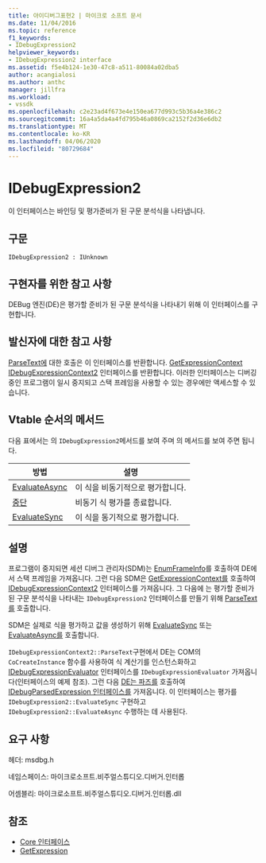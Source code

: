 ```yaml
---
title: 아이디버그표현2 | 마이크로 소프트 문서
ms.date: 11/04/2016
ms.topic: reference
f1_keywords:
- IDebugExpression2
helpviewer_keywords:
- IDebugExpression2 interface
ms.assetid: f5e4b124-1e30-47c8-a511-80084a02dba5
author: acangialosi
ms.author: anthc
manager: jillfra
ms.workload:
- vssdk
ms.openlocfilehash: c2e23ad4f673e4e150ea677d993c5b36a4e386c2
ms.sourcegitcommit: 16a4a5da4a4fd795b46a0869ca2152f2d36e6db2
ms.translationtype: MT
ms.contentlocale: ko-KR
ms.lasthandoff: 04/06/2020
ms.locfileid: "80729684"
---
```

# <a name="idebugexpression2"></a>IDebugExpression2
이 인터페이스는 바인딩 및 평가준비가 된 구문 분석식을 나타냅니다.

## <a name="syntax"></a>구문

```
IDebugExpression2 : IUnknown
```

## <a name="notes-for-implementers"></a>구현자를 위한 참고 사항
 DEBug 엔진(DE)은 평가할 준비가 된 구문 분석식을 나타내기 위해 이 인터페이스를 구현합니다.

## <a name="notes-for-callers"></a>발신자에 대한 참고 사항
 [ParseText에](../../../extensibility/debugger/reference/idebugexpressioncontext2-parsetext.md) 대한 호출은 이 인터페이스를 반환합니다. [GetExpressionContext](../../../extensibility/debugger/reference/idebugstackframe2-getexpressioncontext.md) [IDebugExpressionContext2](../../../extensibility/debugger/reference/idebugexpressioncontext2.md) 인터페이스를 반환합니다. 이러한 인터페이스는 디버깅 중인 프로그램이 일시 중지되고 스택 프레임을 사용할 수 있는 경우에만 액세스할 수 있습니다.

## <a name="methods-in-vtable-order"></a>Vtable 순서의 메서드
 다음 표에서는 의 `IDebugExpression2`메서드를 보여 주며 의 메서드를 보여 주면 됩니다.

|방법|설명|
|------------|-----------------|
|[EvaluateAsync](../../../extensibility/debugger/reference/idebugexpression2-evaluateasync.md)|이 식을 비동기적으로 평가합니다.|
|[중단](../../../extensibility/debugger/reference/idebugexpression2-abort.md)|비동기 식 평가를 종료합니다.|
|[EvaluateSync](../../../extensibility/debugger/reference/idebugexpression2-evaluatesync.md)|이 식을 동기적으로 평가합니다.|

## <a name="remarks"></a>설명
 프로그램이 중지되면 세션 디버그 관리자(SDM)는 [EnumFrameInfo](../../../extensibility/debugger/reference/idebugthread2-enumframeinfo.md)를 호출하여 DE에서 스택 프레임을 가져옵니다. 그런 다음 SDM은 [GetExpressionContext를](../../../extensibility/debugger/reference/idebugstackframe2-getexpressioncontext.md) 호출하여 [IDebugExpressionContext2](../../../extensibility/debugger/reference/idebugexpressioncontext2.md) 인터페이스를 가져옵니다. 그 다음에 는 평가할 준비가 된 구문 분석식을 나타내는 `IDebugExpression2` 인터페이스를 만들기 위해 [ParseText를](../../../extensibility/debugger/reference/idebugexpressioncontext2-parsetext.md) 호출합니다.

 SDM은 실제로 식을 평가하고 값을 생성하기 위해 [EvaluateSync](../../../extensibility/debugger/reference/idebugexpression2-evaluatesync.md) 또는 [EvaluateAsync를](../../../extensibility/debugger/reference/idebugexpression2-evaluateasync.md) 호출합니다.

 `IDebugExpressionContext2::ParseText`구현에서 DE는 COM의 `CoCreateInstance` 함수를 사용하여 식 계산기를 인스턴스화하고 [IDebugExpressionEvaluator](../../../extensibility/debugger/reference/idebugexpressionevaluator.md) 인터페이스를 `IDebugExpressionEvaluator` 가져옵니다(인터페이스의 예제 참조). 그런 다음 [DE는 파즈를](../../../extensibility/debugger/reference/idebugexpressionevaluator-parse.md) 호출하여 [IDebugParsedExpression 인터페이스를](../../../extensibility/debugger/reference/idebugparsedexpression.md) 가져옵니다. 이 인터페이스는 평가를 `IDebugExpression2::EvaluateSync` 구현하고 `IDebugExpression2::EvaluateAsync` 수행하는 데 사용된다.

## <a name="requirements"></a>요구 사항
 헤더: msdbg.h

 네임스페이스: 마이크로소프트.비주얼스튜디오.디버거.인터롭

 어셈블리: 마이크로소프트.비주얼스튜디오.디버거.인터롭.dll

## <a name="see-also"></a>참조
- [Core 인터페이스](../../../extensibility/debugger/reference/core-interfaces.md)
- [GetExpression](../../../extensibility/debugger/reference/idebugexpressionevaluationcompleteevent2-getexpression.md)
